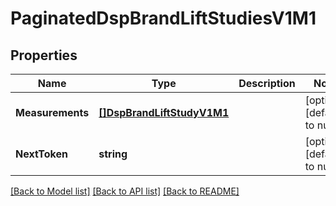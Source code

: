 # PaginatedDspBrandLiftStudiesV1M1

## Properties
Name | Type | Description | Notes
------------ | ------------- | ------------- | -------------
**Measurements** | [**[]DspBrandLiftStudyV1M1**](DSPBrandLiftStudyV1M1.md) |  | [optional] [default to null]
**NextToken** | **string** |  | [optional] [default to null]

[[Back to Model list]](../README.md#documentation-for-models) [[Back to API list]](../README.md#documentation-for-api-endpoints) [[Back to README]](../README.md)

